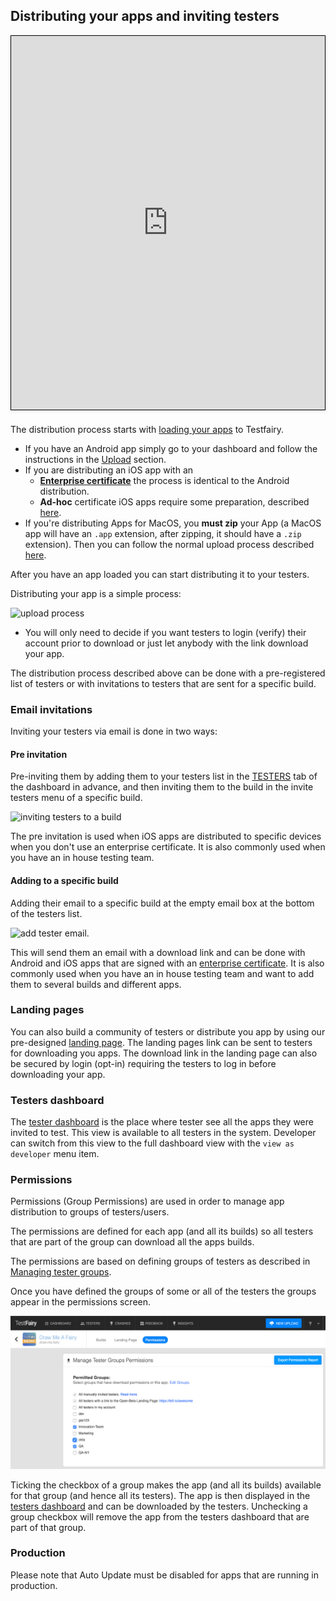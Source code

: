 ## Distributing your apps and inviting testers

<iframe width="800" height="600" frameborder="0" allowfullscreen="true" style="box-sizing: border-box; margin-bottom:5px; max-width: 100%; border: 1px solid rgba(0,0,0,1); background-color: rgba(255,255,255,0); box-shadow: 0px 2px 4px rgba(0,0,0,0.1);" src="https://testfairy.fleeq.io/l/9162234x94-qc3qn71j97"></iframe>

The distribution process starts with [loading your apps](https://docs.testfairy.com/Getting_Started/Upload_Apps.html) to Testfairy.
* If you have an Android app simply go to your dashboard and follow the instructions in the [Upload](https://docs.testfairy.com/Getting_Started/Upload_Apps.html) section.
* If you are distributing an iOS app with an 
  * __[Enterprise certificate](https://developer.apple.com/programs/ios/enterprise/)__ the process is identical to the Android distribution. 
  * __Ad-hoc__ certificate iOS apps require some preparation, described [here](https://docs.testfairy.com/iOS_SDK/Adding_UDIDs_to_iOS_development_profile.html).
* If you're distributing Apps for MacOS, you **must zip** your App (a MacOS app will have an `.app` extension, after zipping, it should have a `.zip` extension). Then you can follow the normal upload process described [here](https://docs.testfairy.com/Getting_Started/Upload_Apps.html).

After you have an app loaded you can start distributing it to your testers.

Distributing your app is a simple process:

  ![upload process](/img/upload-process-1.png)

- You will only need to decide if you want testers to login (verify) their account prior to download or just let anybody with the link download your app.


The distribution process described above can be done with a pre-registered list of testers or with invitations to testers that are sent for a specific build.


### Email invitations
Inviting your testers via email is done in two ways:
#### Pre invitation
Pre-inviting them by adding them to your testers list in the [TESTERS](https://app.testfairy.com/testers/) tab of the dashboard in advance, and then inviting them to the build in the invite testers menu of a specific build.


  ![inviting testers to a build](/img/getting-started/invite-testers-from-build-1.png)


  The pre invitation is used when iOS apps are distributed to specific devices when you don't use an enterprise certificate.   It is also commonly used when you have an in house testing team.


#### Adding to a specific build
Adding their email to a specific build at the empty email box at the bottom of the testers list.

  ![add tester email](/img/getting-started/invite-testers-from-build-2.png).

This will send them an email with a download link and can be done with Android and iOS apps that are signed with an [enterprise certificate](https://developer.apple.com/programs/ios/enterprise/). It is also commonly used when you have an in house testing team and want to add them to several builds and different apps.


### Landing pages

You can also build a community of testers or distribute you app by using our pre-designed [landing page](https://docs.testfairy.com/App_Distribution/Landing_Pages.html). The landing pages link can be sent to testers for downloading you apps. The download link in the landing page can also be secured by login (opt-in) requiring the testers to log in before downloading your app.


### Testers dashboard

The [tester dashboard](https://my.testfairy.com/) is the place where tester see all the apps they were invited to test.
This view is available to all testers in the system. Developer can switch from this view to the full dashboard view with the `view as developer` menu item.

### Permissions

Permissions (Group Permissions) are used in order to manage app distribution to groups of testers/users.

The permissions are defined for each app (and all its builds) so all testers that are part of the group can download all the apps builds.

The permissions are based on defining groups of testers as described in [Managing tester groups](https://docs.testfairy.com/Testers/Managing_Testers.html).

Once you have defined the groups of some or all of the testers the groups appear in the permissions screen.

  ![permissions](/img/app_distribution/permissions-screen-1.png)

Ticking the checkbox of a group makes the app (and all its builds) available for that group (and hence all its testers).
The app is then displayed in the [testers dashboard](https://docs.testfairy.com/TestFairy_Dashboard/Testers_Dashboard.html) and can be downloaded by the testers. Unchecking a group checkbox will remove the app from the testers dashboard that are part of that group.

### Production

Please note that Auto Update must be disabled for apps that are running in production.
